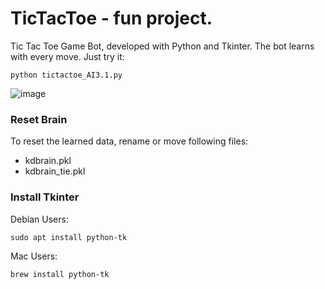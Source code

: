 # TicTacToe - fun project.

Tic Tac Toe Game Bot, developed with Python and Tkinter. The bot learns with every move.
Just try it:

```
python tictactoe_AI3.1.py
```

![image](https://user-images.githubusercontent.com/73298827/124898898-e5bcf880-dfdf-11eb-9bd1-f51d4121cbbb.png)


### Reset Brain
To reset the learned data, rename or move following files:
- kdbrain.pkl
- kdbrain_tie.pkl


### Install Tkinter

Debian Users:
```
sudo apt install python-tk
```

Mac Users:
```
brew install python-tk
```

